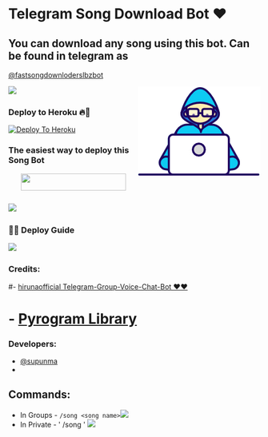<h1>  Telegram Song Download Bot ❤ </h1>

## You can download any song using this bot. Can be found in telegram as
[@fastsongdownloderslbzbot](https://t.me/fastsongdownloderslbzbot)

<img align="right" src="https://github.com/RazorKenway/RazorKenway/raw/main/Developer.gif" style="max-width:100%;">
<img align="senter" src="https://telegra.ph/file/6a770aa935e5b53dbf20e.jpg" style="max-width:100%;">


### Deploy to Heroku 🔥🕺 

[![Deploy To Heroku](https://www.herokucdn.com/deploy/button.svg)](https://heroku.com/deploy?template=https://github.com/youtubeslgeekshow/Telegram-Music-Download-Bot)

###              The easiest way to deploy this Song Bot
<p align="center"><a href="https://heroku.com/deploy?template=https://github.com/youtubeslgeekshow/fastsongdownloaderbot"> <img src="https://img.shields.io/badge/Deploy%20To%20Heroku-blueviolet?style=for-the-badge&logo=heroku" width="210" height="34.45"/></a></p>


###   <a href="https://www.youtube.com/channel/UCvYfJcTr8RY72dIapzMqFQA?sub_confirmation=1"><img src="https://img.shields.io/badge/How%20To-Deploy-red.svg?logo=Youtube"></a>
###  🧙‍♀️ Deploy Guide
<a href="https://www.youtube.com/channel/UCvYfJcTr8RY72dIapzMqFQA?sub_confirmation=1"><img src="https://telegra.ph/file/beca543cd87ec72be6069.jpg"></a>

### Credits:

#- [hirunaofficial Telegram-Group-Voice-Chat-Bot ❤️❤️](https://github.com/hirunaofficial/Telegram-Group-Voice-Chat-Bot/)

# - [Pyrogram Library](https://github.com/pyrogram/pyrogram)

### Developers:

- [@supunma](https://t.me/supunma)
- 
## Commands:
- In Groups - `/song <song name>`<img src="https://camo.githubusercontent.com/2c8b3670d933220ae3c023fa1d568682975cce3f10799d0d3ff5ecac394b4ee8/68747470733a2f2f6d656469612e67697068792e636f6d2f6d656469612f31326f75664342304d795a31476f2f67697068792e676966" width="50px">
- In Private - ' /song <song name>' <img src="https://camo.githubusercontent.com/2c8b3670d933220ae3c023fa1d568682975cce3f10799d0d3ff5ecac394b4ee8/68747470733a2f2f6d656469612e67697068792e636f6d2f6d656469612f31326f75664342304d795a31476f2f67697068792e676966" width="50px">




